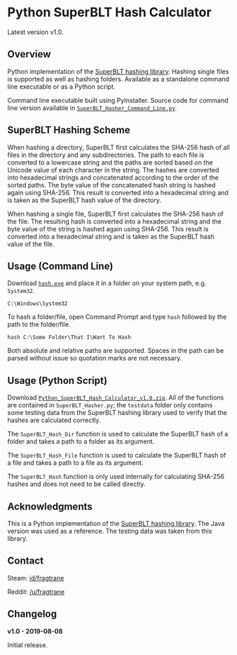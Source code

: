 # Python SuperBLT Hash Calculator

Latest version v1.0.

## Overview

Python implementation of the [SuperBLT hashing library](https://gitlab.com/SuperBLT/HashLib). Hashing single files is supported as well as hashing folders. Available as a standalone command line executable or as a Python script.

Command line executable built using PyInstaller. Source code for command line version available in [`SuperBLT_Hasher_Command_Line.py`](https://github.com/fragtrane/Python-SuperBLT-Hash-Calculator/blob/master/Command%20Line/SuperBLT_Hasher_Command_Line.py).

## SuperBLT Hashing Scheme

When hashing a directory, SuperBLT first calculates the SHA-256 hash of all files in the directory and any subdirectories. The path to each file is converted to a lowercase string and the paths are sorted based on the Unicode value of each character in the string. The hashes are converted into hexadecimal strings and concatenated according to the order of the sorted paths. The byte value of the concatenated hash string is hashed again using SHA-256. This result is converted into a hexadecimal string and is taken as the SuperBLT hash value of the directory.

When hashing a single file, SuperBLT first calculates the SHA-256 hash of the file. The resulting hash is converted into a hexadecimal string and the byte value of the string is hashed again using SHA-256. This result is converted into a hexadecimal string and is taken as the SuperBLT hash value of the file.

## Usage (Command Line)

Download [`hash.exe`](https://github.com/fragtrane/Python-SuperBLT-Hash-Calculator/raw/master/hash.exe) and place it in a folder on your system path, e.g. `System32`.

	C:\Windows\System32

To hash a folder/file, open Command Prompt and type `hash` followed by the path to the folder/file.

	hash C:\Some Folder\That I\Want To Hash

Both absolute and relative paths are supported. Spaces in the path can be parsed without issue so quotation marks are not necessary.

## Usage (Python Script)

Download [`Python_SuperBLT_Hash_Calculator_v1.0.zip`](https://github.com/fragtrane/Python-SuperBLT-Hash-Calculator/raw/master/Python_SuperBLT_Hash_Calculator_v1.0.zip). All of the functions are contained in `SuperBLT_Hasher.py`; the `testdata` folder only contains some testing data from the SuperBLT hashing library used to verify that the hashes are calculated correctly.

The `SuperBLT_Hash_Dir` function is used to calculate the SuperBLT hash of a folder and takes a path to a folder as its argument.

The `SuperBLT_Hash_File` function is used to calculate the SuperBLT hash of a file and takes a path to a file as its argument.

The `SuperBLT_Hash` function is only used internally for calculating SHA-256 hashes and does not need to be called directly.

## Acknowledgments

This is a Python implementation of the [SuperBLT hashing library](https://gitlab.com/SuperBLT/HashLib). The Java version was used as a reference. The testing data was taken from this library.

## Contact

Steam: [id/fragtrane](https://steamcommunity.com/id/fragtrane)

Reddit: [/u/fragtrane](https://www.reddit.com/user/fragtrane)

## Changelog

**v1.0 - 2019-08-08**

Initial release.